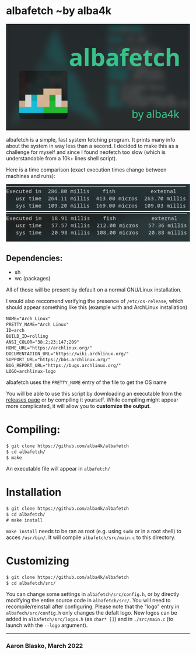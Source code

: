 # albafetch ~by alba4k

![intro](images/albafetch.png)


albafetch is a simple, fast system fetching program. It prints many info about the system in way less than a second. I decided to make this as a challenge for myself and since I found neofetch too slow (which is understandable from a 10k+ lines shell script).

Here is a time comparison (exact execution times change between machines and runs):

![neofetch](images/time_neofetch.png)
![albafetch](images/time_albafetch.png)

## Dependencies:
* sh
* wc (packages)

All of those will be present by default on a normal GNU/Linux installation.

I would also reccomend verifying the presence of `/etc/os-release`, which should appear something like this (example with and ArchLinux installation)

```
NAME="Arch Linux"
PRETTY_NAME="Arch Linux"
ID=arch
BUILD_ID=rolling
ANSI_COLOR="38;2;23;147;209"
HOME_URL="https://archlinux.org/"
DOCUMENTATION_URL="https://wiki.archlinux.org/"
SUPPORT_URL="https://bbs.archlinux.org/"
BUG_REPORT_URL="https://bugs.archlinux.org/"
LOGO=archlinux-logo
```

albafetch uses the `PRETTY_NAME` entry of the file to get the OS name

You will be able to use this script by downloading an executable from the [releases page](https://github.com/alba4k/albafetch/releases) or by compiling it yourself. While compiling might appear more complicated, it will allow you to **customize the output**.

# Compiling:
```shell
$ git clone https://github.com/alba4k/albafetch
$ cd albafetch/
$ make
```
An executable file will appear in `albafetch/`

# Installation
```
$ git clone https://github.com/alba4k/albafetch
$ cd albafetch/
# make install
```
`make install` needs to be ran as root (e.g. using `sudo` or in a root shell) to acces `/usr/bin/`. It will compile `albafetch/src/main.c` to this directory.

# Customizing
```
$ git clone https://github.com/alba4k/albafetch
$ cd albafetch/src/ 
```
You can change some settings in `albafetch/src/config.h`, or by directly modifying the entire source code in `albafetch/src/`. You will need to recompile/reinstall after configuring. Please note that the "logo" entry in `albafech/src/config.h` only changes the defalt logo. New logos can be added in `albafetch/src/logos.h` (as `char* []`) and in `./src/main.c` (to launch with the `--logo` argument).

---

### Aaron Blasko, March 2022
